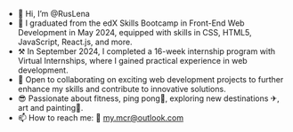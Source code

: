 - 👋 Hi, I’m @RusLena
- 🌱 I graduated from the edX Skills Bootcamp in Front-End Web Development in May 2024, equipped with skills in CSS, HTML5, JavaScript, React.js, and more.
- ⚒  In September 2024, I completed a 16-week internship program with Virtual Internships, where I gained practical experience in web development.
- 💼 Open to collaborating on exciting web development projects to further enhance my skills and contribute to innovative solutions.
- 😎 Passionate about fitness, ping pong🏓, exploring new destinations ✈, art and painting🎨.
- 📫 How to reach me: 📧 my.mcr@outlook.com 

<!---
RusLena/RusLena is a ✨ special ✨ repository because its `README.md` (this file) appears on your GitHub profile.
You can click the Preview link to take a look at your changes.
--->
